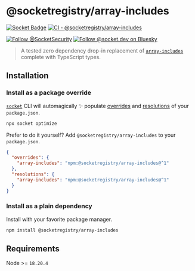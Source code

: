 # @socketregistry/array-includes

[![Socket Badge](https://socket.dev/api/badge/npm/package/@socketregistry/array-includes)](https://socket.dev/npm/package/@socketregistry/array-includes)
[![CI - @socketregistry/array-includes](https://github.com/SocketDev/socket-registry/actions/workflows/ci.yml/badge.svg)](https://github.com/SocketDev/socket-registry/actions/workflows/ci.yml)

[![Follow @SocketSecurity](https://img.shields.io/twitter/follow/SocketSecurity?style=social)](https://twitter.com/SocketSecurity)
[![Follow @socket.dev on Bluesky](https://img.shields.io/badge/Follow-@socket.dev-1DA1F2?style=social&logo=bluesky)](https://bsky.app/profile/socket.dev)

> A tested zero dependency drop-in replacement of
> [`array-includes`](https://socket.dev/npm/package/array-includes) complete
> with TypeScript types.

## Installation

### Install as a package override

[`socket`](https://socket.dev/npm/package/socket) CLI will automagically ✨
populate
[overrides](https://docs.npmjs.com/cli/v9/configuring-npm/package-json#overrides)
and [resolutions](https://yarnpkg.com/configuration/manifest#resolutions) of
your `package.json`.

```sh
npx socket optimize
```

Prefer to do it yourself? Add `@socketregistry/array-includes` to your
`package.json`.

```json
{
  "overrides": {
    "array-includes": "npm:@socketregistry/array-includes@^1"
  },
  "resolutions": {
    "array-includes": "npm:@socketregistry/array-includes@^1"
  }
}
```

### Install as a plain dependency

Install with your favorite package manager.

```sh
npm install @socketregistry/array-includes
```

## Requirements

Node >= `18.20.4`
